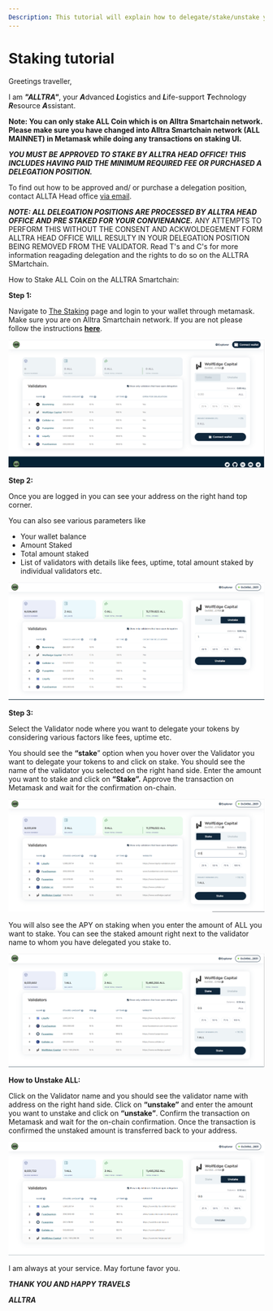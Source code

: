 ```yaml
---
Description: This tutorial will explain how to delegate/stake/unstake your ALL.
---
```


# Staking tutorial

Greetings traveller, 

I am ***"ALLTRA"***, your ***A***dvanced ***L***ogistics and ***L***ife-support ***T***echnology ***R***esource ***A***ssistant. 


**Note: You can only stake ALL Coin which is on Alltra Smartchain network. Please make sure you have changed into Alltra Smartchain network (ALL MAINNET) in Metamask while doing any transactions on staking UI.**


***YOU MUST BE APPROVED TO STAKE BY ALLTRA HEAD OFFICE! THIS INCLUDES HAVING PAID THE MINIMUM REQUIRED FEE OR PURCHASED A DELEGATION POSITION.*** 

To find out how to be approved and/ or purchase a delegation position, contact ALLTA Head office [via email](team@alltra.world).

***NOTE: ALL DELEGATION POSITIONS ARE PROCESSED BY ALLTRA HEAD OFFICE AND PRE STAKED FOR YOUR CONVIENANCE.*** 
ANY ATTEMPTS TO PERFORM THIS WITHOUT THE CONSENT AND ACKWOLDEGEMENT FORM ALLTRA HEAD OFFICE WILL RESULTY IN YOUR DELEGATION POSITION BEING REMOVED FROM THE VALIDATOR. Read T's and C's for more information reagading delegation and the rights to do so on the ALLTRA SMartchain.

How to Stake ALL Coin on the ALLTRA Smartchain:

**Step 1:**

Navigate to [The Staking](https://staking.alltra.global/) page and login to your wallet through metamask. Make sure you are on Alltra Smartchain network. If you are not please follow the instructions [**here**](https://docs.alltra.global/how-to-add-alltra-to-your-metamask).

![](../.gitbook/assets/0%20(4).png)

**Step 2:**

Once you are logged in you can see your address on the right hand top corner.

You can also see various parameters like

* Your wallet balance
* Amount Staked
* Total amount staked
* List of validators with details like fees, uptime, total amount staked by individual validators etc.

![](../.gitbook/assets/1%20%287%29.png)

**Step 3:**

Select the Validator node where you want to delegate your tokens by considering various factors like fees, uptime etc.

You should see the **“stake**” option when you hover over the Validator you want to delegate your tokens to and click on stake. You should see the name of the validator you selected on the right hand side. Enter the amount you want to stake and click on **“Stake”.** Approve the transaction on Metamask and wait for the confirmation on-chain.

![](../.gitbook/assets/2%20%287%29.png)

You will also see the APY on staking when you enter the amount of ALL you want to stake. You can see the staked amount right next to the validator name to whom you have delegated you stake to. 

![](../.gitbook/assets/3%20%286%29.png)

**How to Unstake ALL:**

Click on the Validator name and you should see the validator name with address on the right hand side. Click on **“unstake”** and enter the amount you want to unstake and click on **“unstake”**. Confirm the transaction on Metamask and wait for the on-chain confirmation. Once the transaction is confirmed the unstaked amount is transferred back to your address.

![](../.gitbook/assets/4%20%287%29.png)


I am always at your service.
   May fortune favor you.

   ***THANK YOU AND HAPPY TRAVELS***

***ALLTRA***   
